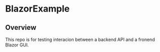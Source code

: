 # BlazorExample
## Overview
This repo is for testing interacion between a backend API and a fronend Blazor GUI.
